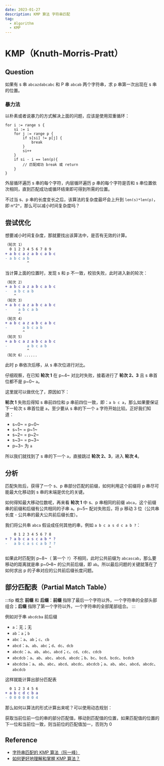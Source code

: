 ```yaml
---
date: 2023-01-27
description: KMP 算法 字符串匹配
tag:
  - Algorithm
  - KMP
---
```


# KMP（Knuth-Morris-Pratt）

## Question

如果有 s 串 `abcazdabcabc` 和 P 串 `abcab` 两个字符串，求 p 串第一次出现在 s 串的位置。

### 暴力法

以朴素或者说暴力的方式解决上面的问题，应该是使用双重循环：

```go:no-line-numbers
for i := range s {
    si := i
    for j := range p {
        if s[si] != p[j] {
            break
        }
        si++
    }
    if si - i == len(p){
        // 匹配成功 break 或 return
    }
}
```

外层循环遍历 s 串的每个字符，内层循环遍历 p 串的每个字符是否和 s 串位置依次相同，直到匹配成功或循环结束即可得到所需的位置。

不过当 s、p 串的长度变长之后，该算法的复杂度最坏会上升到 `len(s)*len(p)`，即 n^2^，那么可以减小时间复杂度吗？

## 尝试优化

想要减小时间复杂度，那就要找出该算法中，是否有无效的计算。

```diff
（轮次 1）
  0 1 2 3 4 5 6 7 8 9
+ a b c a z a b c a b c
- a b c a b
          ^
```

当计算上面的位置时，发现 s 和 p 不一致，校验失败，此时进入新的轮次：

```diff
（轮次 2）
+ a b c a z a b c a b c
-   a b c a b
    ^
（轮次 3）
+ a b c a z a b c a b c
-     a b c a b
      ^
（轮次 4）
+ a b c a z a b c a b c
-       a b c a b
        ^
（轮次 5）
+ a b c a z a b c a b c
-         a b c a b
          ^
（轮次 6）......
```

此时 p 串依次后移，从 s 串次位进行对比。

仔细观察，在已知 **轮次 1** 在 p~4~ 对比时失败，接着进行了 **轮次 2、3** 且 s 串首位都不是 p~0~ `a`。

这里就可以做优化了，原因如下：

**轮次 1** 失败后得知 s 串前四位和 p 串前四位一致，即：`a b c a`，那么如果要保证下一轮次 s 串首位是 `a`，至少要从 s 串的下一个 `a` 字符开始比较。正好我们知道：

- s~0~ = p~0~
- s~1~ = p~1~
- s~2~ = p~2~
- s~3~ = p~3~
- p~3~ 为 `a`

所以我们就找到了 s 串的下一个 `a`，直接跳过 **轮次 2、3**，进入 **轮次 4**。

## 分析

匹配失败后，获得了一个 s、p 串部分匹配的前缀，如何利用这个前缀将 p 串尽可能最大化移动到 s 串的末端是优化的关键。

如何得知最大移动位数呢，再来看 **轮次 1** 中 s、p 串相同的前缀 `abca`，这个前缀串的前缀和后缀有公共相同的子串 `a`。p~5~ 配对失败后，将 p 移动 3 位（公共串长度 - 公共串的最大公共前后缀长度）。

我们将公共串 `abca` 假设成任何其他的串，例如 `a b c a s d c a b ?`：

```diff
    0 1 2 3 4 5 6 7 8
+ ? a b c a s c a b * ?
-   a b c a s c a b ? ?
                    ^
```

如果此时匹配到 p~8~（ 第一个 `?`）不相同，此时公共前缀为 `abcascab`，那么要移动的距离就是串 p~0~~-~~8~ 的公共前后缀，即 `ab`。所以最后问题的关键就落在了如何求出 p 的子串对应的公共前后缀长度问题。

## 部分匹配表（Partial Match Table）

:::tip 概念
**前缀** 和 **后缀**：**前缀** 指除了最后一个字符以外，一个字符串的全部头部组合；**后缀** 指除了第一个字符以外，一个字符串的全部尾部组合。
:::

例如对于串 `abcdcba` 前后缀

- `a`：无；无
- `ab`：`a`；`b`
- `abc`：`a`、`ab`；`c`、`cb`
- `abcd`：`a`、`ab`、`abc`；`d`、`dc`、`dcb`
- `abcdc`：`a`、`ab`、`abc`、`abcd`；`c`、`cd`、`cdc`、`cdcb`
- `abcdcb`：`a`、`ab`、`abc`、`abcd`、`abcdc`；`b`、`bc`、`bcd`、`bcdc`、`bcdcb`
- `abcdcba`：`a`、`ab`、`abc`、`abcd`、`abcdc`、`abcdcb`；`a`、`ab`、`abc`、`abcd`、`abcdc`、`abcdcb`

这样就能计算出部分匹配表

```diff
  0 1 2 3 4 5 6
+ a b c d c b a
- 0 0 0 0 0 0 4
```

那么如何以算法的形式计算出来呢？可以使用动态规划：

获取当前位前一位的串的部分匹配值，移动到匹配值的位置，如果匹配值的位置的下一位和当前位一致，则当前位的匹配值加一，否则为 0

## Reference

- [字符串匹配的 KMP 算法（阮一峰）](https://www.ruanyifeng.com/blog/2013/05/Knuth–Morris–Pratt_algorithm.html)
- [如何更好地理解和掌握 KMP 算法？](https://www.zhihu.com/question/21923021)